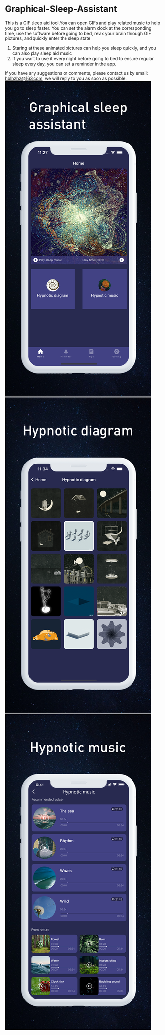 # Graphical-Sleep-Assistant

This is a GIF sleep aid tool.You can open GIFs and play related music to help you go to sleep faster. You can set the alarm clock at the corresponding time, use the software before going to bed, relax your brain through GIF pictures, and quickly enter the sleep state
1. Staring at these animated pictures can help you sleep quickly, and you can also play sleep aid music
2. If you want to use it every night before going to bed to ensure regular sleep every day, you can set a reminder in the app.

If you have any suggestions or comments, please contact us by email: hblhzhz@163.com, we will reply to you as soon as possible.
![Image text](https://github.com/hblhzhz/Graphical-Sleep-Assistant/blob/main/上架/4.png)
![Image text](https://github.com/hblhzhz/Graphical-Sleep-Assistant/blob/main/上架/5.png)
![Image text](https://github.com/hblhzhz/Graphical-Sleep-Assistant/blob/main/上架/6.png)
